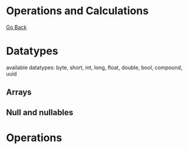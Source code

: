 Operations and Calculations
====
[Go Back](./spec.md)

# Datatypes

available datatypes:
byte, short, int, long, float, double, bool, compound, uuid

## Arrays

## Null and nullables

# Operations